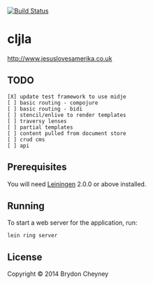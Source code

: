 [![Build Status](https://snap-ci.com/awBfTXWE4iE6qS-2rRYzaYa0f1WdCIfGXQWfIW6XfHI/build_image)](https://snap-ci.com/brydoncheyney/cljla/branch/master)

# cljla

<http://www.jesuslovesamerika.co.uk>

## TODO
    [X] update test framework to use midje
    [ ] basic routing - compojure
    [ ] basic routing - bidi
    [ ] stencil/enlive to render templates
    [ ] traversy lenses
    [ ] partial templates
    [ ] content pulled from document store
    [ ] crud cms
    [ ] api

## Prerequisites

You will need [Leiningen][] 2.0.0 or above installed.

[leiningen]: https://github.com/technomancy/leiningen

## Running

To start a web server for the application, run:

    lein ring server

## License

Copyright © 2014 Brydon Cheyney
